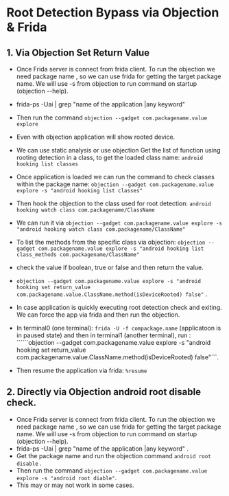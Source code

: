 # Root Detection Bypass via Objection & Frida

## 1. Via Objection Set Return Value 


* Once Frida server is connect from frida client. To run the objection we need package name , so we can use frida for getting the target package name. We will use -s from objection to run command on startup (objection --help).
* frida-ps -Uai | grep "name of the application |any keyword" 
* Then run the command ```objection --gadget com.packagename.value explore```
* Even with objection application will show rooted device. 
* We can use static analysis or use objection Get the list of function using rooting detection in a class, to get the loaded class name:
```android hooking list classes```
* Once application is loaded we can run the command to check classes within the package name:
```objection --gadget com.packagename.value explore -s "android hooking list classes" ```

* Then hook the objection to the class used for root detection:
```android hooking watch class com.packagename/ClassName```
* We can run it via ```objection --gadget com.packagename.value explore -s "android hooking watch class com.packagename/ClassName" ```
* To list the methods from the specific class via objection: ```objection --gadget com.packagename.value explore -s "android hooking list class_methods com.packagename/ClassName" ```
* check the value if boolean, true or false and then return the value.
* ```objection --gadget com.packagename.value explore -s "android hooking set return_value com.packagename.value.ClassName.method(isDeviceRooted) false"``` .

* In case application is quickly executing root detection check and exiting. We can force the app via frida and then run the objection.

* In terminal0 (one terminal): ```frida -U -f compackage.name``` (applicatoon is in paused state) 
and then in terminal1 (another terminal), run :
``````objection --gadget com.packagename.value explore -s "android hooking set return_value com.packagename.value.ClassName.method(isDeviceRooted) false"```.
* Then resume the application via frida: ```%resume```

## 2. Directly via Objection android root disable check.

* Once Frida server is connect from frida client. To run the objection we need package name , so we can use frida for getting the target package name. We will use -s from objection to run command on startup (objection --help).
* frida-ps -Uai | grep "name of the application |any keyword" .
* Get the package name and run the objection command ```android root disable``` .
* Then run the command ```objection --gadget com.packagename.value explore -s "android root diable"```.
* This may or may not work in some cases.




